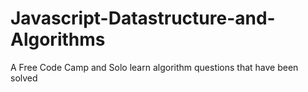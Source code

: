 # Javascript-Datastructure-and-Algorithms
A Free Code Camp  and Solo learn algorithm questions that have been solved
